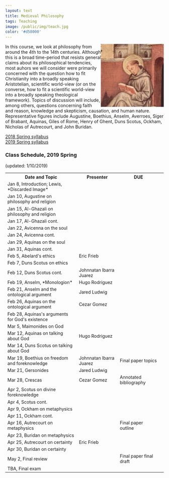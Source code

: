```yaml
---
layout: text
title: Medieval Philosophy
tags: Teaching
image: /public/img/teach.jpg
color: '#d58000'
---
```


<img class="img-single" align="right" src="/public/img/medieval.jpg" width="200">

In this course, we look at philosophy from around the 4th to the 14th centuries. Although this is a broad time-period that resists general claims about its philosophical tendencies, most auhors we will consider were primarily concerned with the question how to fit Christianity into a broadly speaking Aristotelian, scientific world-view (or on the converse, how to fit a scientific world-view into a broadly speaking theological framework). Topics of discussion will include, among others, questions concerning faith and reason, knowledge and skepticism, causation, and human nature. Representative figures include Augustine, Boethius, Anselm, Averroes, Siger of Brabant, Aquinas, Giles of Rome, Henry of Ghent, Duns Scotus, Ockham, Nicholas of Autrecourt, and John Buridan.

<a href="http://zitavtoth.com/2_teaching/Medieval2018.pdf">2018 Spring syllabus</a><br>
<a href="http://zitavtoth.com/2_teaching/Medieval2019.pdf">2019 Spring syllabus</a>



### Class Schedule, 2019 Spring
(updated: 1/10/2019)


<table>
  <tr>
    <th>Date and Topic</th>
    <th>Presenter</th>
		<th> DUE</th>
  </tr>
  <tr>
    <td>Jan 8, Introduction; Lewis, *Discarded Image*</td>
  </tr>
  <tr>
    <td>Jan 10, Augustine on philosophy and religion</td>
  </tr>
	<tr>
		<td>Jan 15, Al-Ghazali on philosophy and religion</td>
	</tr>
	<tr>
    <td>Jan 17, Al-Ghazali cont.</td>
  </tr>
	<tr>
    <td>Jan 22, Avicenna on the soul</td>
  </tr>
	<tr>
    <td>Jan 24, Avicenna cont.</td>
  </tr>
	<tr>
    <td>Jan 29, Aquinas on the soul</td>
  </tr>
	<tr>
    <td>Jan 31, Aquinas cont. </td>
  </tr>
	<tr>
		<td>Feb 5, Abelard's ethics</td>
		<td>Eric Frieb</td>
	</tr>
	<tr>
		<td>Feb 7, Duns Scotus on ethics</td>
	</tr>
	<tr>
		<td>Feb 12, Duns Scotus cont.</td>
		<td>Johnnatan Ibarra Juarez</td>
	</tr>
	<tr>
    <td>Feb 19, Anselm, *Monologion*</td>
		<td> Hugo Rodriguez</td>
  </tr>
	<tr>
		<td>Feb 21, Anselm and the ontological argument</td>
		<td> Jared Ludwig </td>
	</tr>
	<tr>
		<td>Feb 26, Aquinas on the ontological argument</td>
		<td> Cezar Gomez </td>
	</tr>
	<tr>
		<td>Feb 28, Aquinas's arguments for God's existence</td>
	</tr>
	<tr>
		<td>Mar 5, Maimonides on God</td>
	</tr>
	<tr>
		<td>Mar 12, Aquinas on talking about God</td>
		<td> Hugo Rodriguez</td>
	</tr>
	<tr>
		<td>Mar 14, Duns Scotus on talking about God</td>
	</tr>
	<tr>
		<td>Mar 19, Boethius on freedom and foreknowledge</td>
		<td> Johnnatan Ibarra Juarez </td>
		<td> Final paper topics<td>
	</tr>
	<tr>
    <td>Mar 21, Gersonides</td>
		<td> Jared Ludwig</td>
  </tr>
	<tr>
		<td>Mar 28, Crescas</td>
		<td> Cezar Gomez</td>
		<td>Annotated bibliography</td>
	</tr>
	<tr>
		<td>Apr 2, Scotus on divine foreknowledge</td>
	</tr>
	<tr>
		<td>Apr 4, Scotus cont.</td>
	</tr>
	<tr>
		<td>Apr 9, Ockham on metaphysics</td>
	</tr>
	<tr>
		<td>Apr 11, Ockham cont.</td>
	</tr>
	<tr>
		<td>Apr 16, Autrecourt on metaphysics</td>
		<td></td>
		<td>Final paper outline</td>
	</tr>
	<tr>
		<td>Apr 23, Buridan on metaphysics</td>
	</tr>
	<tr>
		<td>Apr 25, Autrecourt on certainty</td>
		<td> Eric Frieb</td>
	</tr>
	<tr>
		<td>Apr 30, Buridan on certainty</td>
	</tr>
	<tr>
		<td>May 2, Final review</td>
		<td></td>
		<td>Final paper final draft</td>
	</tr>
	<tr>
		<td>TBA, Final exam</td>
	</tr>
